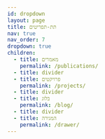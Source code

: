 ```yaml
---
id: dropdown
layout: page
title: תת-תפריטים
nav: true
nav_order: 7
dropdown: true
children:
  - title: מאמרים
    permalink: /publications/
  - title: divider
  - title: פרויקטים
    permalink: /projects/
  - title: divider
  - title: בלוג
    permalink: /blog/
  - title: divider
  - title: המגירה
    permalink: /drawer/
---
```


